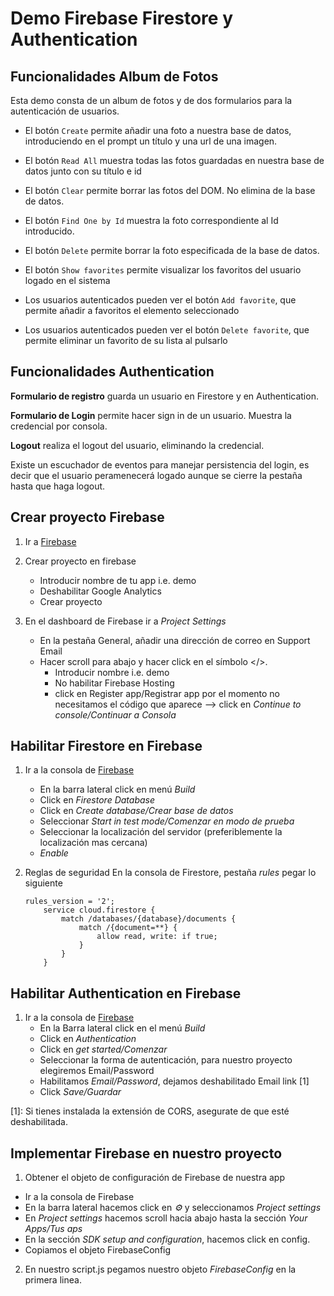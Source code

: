 # Demo Firebase Firestore y Authentication

## Funcionalidades Album de Fotos

Esta demo consta de un album de fotos y de dos formularios para la autenticación de usuarios. 

- El botón `Create` permite añadir una foto a nuestra base de datos, introduciendo en el prompt un título y una url de una imagen.

- El botón `Read All` muestra todas las fotos guardadas en nuestra base de datos junto con su título e id 

- El botón `Clear` permite borrar las fotos del DOM. No elimina de la base de datos.

- El botón `Find One by Id` muestra la foto correspondiente al Id introducido. 

- El botón `Delete` permite borrar la foto especificada de la base de datos.

- El botón `Show favorites` permite visualizar los favoritos del usuario logado en el sistema

- Los usuarios autenticados pueden ver el botón `Add favorite`, que permite añadir a favoritos el elemento seleccionado

- Los usuarios autenticados pueden ver el botón `Delete favorite`, que permite eliminar un favorito de su lista al pulsarlo


## Funcionalidades Authentication

**Formulario de registro** guarda un usuario en Firestore y en Authentication.

**Formulario de Login** permite hacer sign in de un usuario. Muestra la credencial por consola.

**Logout** realiza el logout del usuario, eliminando la credencial. 

Existe un escuchador de eventos para manejar persistencia del login, es decir que el usuario peramenecerá logado aunque se cierre la pestaña hasta que haga logout.

## Crear proyecto Firebase

1. Ir a [Firebase](https://firebase.google.com/)

2. Crear proyecto en firebase
    - Introducir nombre de tu app i.e. demo
    - Deshabilitar Google Analytics
    - Crear proyecto

3. En el dashboard de Firebase ir a _Project Settings_
    - En la pestaña General, añadir una dirección de correo en Support Email 
    - Hacer scroll para abajo y hacer click en el símbolo &lt;/&gt;. 
        - Introducir nombre i.e. demo
        - No habilitar Firebase Hosting
        - click en Register app/Registrar app
        por el momento no necesitamos el código que aparece --> click en _Continue to console/Continuar a Consola_

## Habilitar Firestore en Firebase

1. Ir a la consola de [Firebase](https://firebase.google.com/)
    - En la barra lateral click en menú _Build_
    - Click en _Firestore Database_
    - Click en _Create database/Crear base de datos_
    - Seleccionar _Start in test mode/Comenzar en modo de prueba_
    - Seleccionar la localización del servidor (preferiblemente la localización mas cercana)
    - _Enable_

2. Reglas de seguridad
    En la consola de Firestore, pestaña _rules_ pegar lo siguiente

    ```
    rules_version = '2';
        service cloud.firestore {
            match /databases/{database}/documents {
                match /{document=**} {
                    allow read, write: if true;
                }
            }
        }
    ```

## Habilitar Authentication en Firebase

1. Ir a la consola de [Firebase](https://firebase.google.com/)
    - En la Barra lateral click en el menú _Build_
    - Click en _Authentication_
    - Click en _get started/Comenzar_
    - Seleccionar la forma de autenticación, para nuestro proyecto elegiremos Email/Password
    - Habilitamos _Email/Password_, dejamos deshabilitado Email link [1]
    - Click _Save/Guardar_

[1]: Si tienes instalada la extensión de CORS, asegurate de que esté deshabilitada. 

## Implementar Firebase en nuestro proyecto
1. Obtener el objeto de configuración de Firebase de nuestra app

- Ir a la consola de Firebase
- En la barra lateral hacemos click en _⚙️_ y seleccionamos _Project settings_
- En _Project settings_ hacemos scroll hacia abajo hasta la sección _Your Apps/Tus aps_
- En la sección _SDK setup and configuration_, hacemos click en config.
- Copiamos el objeto FirebaseConfig

2. En nuestro script.js pegamos nuestro objeto _FirebaseConfig_ en la primera linea.








